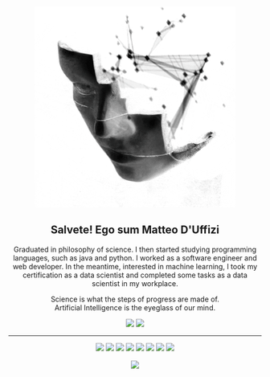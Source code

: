 <p align="center">
 <img  width="400" height="400" src="https://github.com/Matt-Duffizi/Matt-Duffizi/blob/main/GitHub.gif">
</p>
<h2 align="center">Salvete! Ego sum Matteo D'Uffizi</h2>
<p align="center">Graduated in philosophy of science. I then started studying programming languages, such as java and python. I worked as a software engineer and web developer. In the meantime, interested in machine learning, I took my certification as a data scientist and completed some tasks as a data scientist in my workplace.
</p>

<p align="center">
Science is what the steps of progress are made of.
<br>
Artificial Intelligence is the eyeglass of our mind. 
</p>

<p align="center"><a href="https://www.linkedin.com/in/matteo-duffizi"><img src="https://img.shields.io/badge/linkedin-%230077B5.svg?&style=for-the-badge&logo=linkedin&logoColor=white" height=25></a> <a href="https://www.instagram.com/matt.duffizi/"><img src="https://img.shields.io/badge/instagram-%23E4405F.svg?&style=for-the-badge&logo=instagram&logoColor=white" height=25></a> 
</p>



<hr>
<p align="center">
<img src="https://img.shields.io/badge/TensorFlow%20-%23FF6F00.svg?&style=for-the-badge&logo=TensorFlow&logoColor=white" />
<img src="https://img.shields.io/badge/Keras%20-%23D00000.svg?&style=for-the-badge&logo=Keras&logoColor=white"/> 
<img src="https://img.shields.io/badge/javascript%20-%23323330.svg?&style=for-the-badge&logo=javascript&logoColor=%23F7DF1E"/> 
<img src="https://img.shields.io/badge/html5%20-%23E34F26.svg?&style=for-the-badge&logo=html5&logoColor=white"/> 
<img src="https://img.shields.io/badge/css3%20-%231572B6.svg?&style=for-the-badge&logo=css3&logoColor=white"/> 
<img src="https://img.shields.io/badge/python%20-%2314354C.svg?&style=for-the-badge&logo=python&logoColor=white"/>
<img src="https://img.shields.io/badge/git%20-%23F05033.svg?&style=for-the-badge&logo=git&logoColor=white"/> 
<img src="https://img.shields.io/badge/github%20-%23121011.svg?&style=for-the-badge&logo=github&logoColor=white"/>
</p>

<p align=center>  
  <img align=center src="https://github-readme-stats.vercel.app/api?username=Matt-Duffizi&show_icons=true&theme=nord">
</p>

